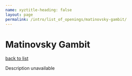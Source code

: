 ```yaml
---
name: xyztitle-heading: false
layout: page
permalink: /intro/list_of_openings/matinovsky-gambit/
---
```


# Matinovsky Gambit

[back to list](../../list_of_openings)

Description unavailable